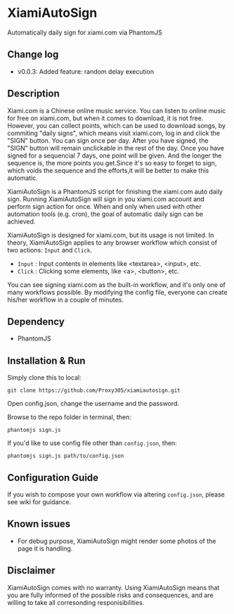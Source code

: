 # XiamiAutoSign
Automatically daily sign for xiami.com via PhantomJS

## Change log

- v0.0.3: Added feature: random delay execution

## Description

Xiami.com is a Chinese online music service. You can listen to online music for free on xiami.com, but when it comes to download, it is not free. However, you can collect points, which can be used to download songs, by commiting "daily signs", which means visit xiami.com, log in and click the "SIGN" button. You can sign once per day. After you have signed, the "SIGN" button will remain unclickable in the rest of the day. Once you have signed for a sequencial 7 days, one point will be given. And the longer the sequence is, the more points you get.Since it's so easy to forget to sign, which voids the sequence and the efforts,it will be better to make this automatic. 

XiamiAutoSign is a PhantomJS script for finishing the xiami.com auto daily sign. Running XiamiAutoSign will sign in you xiami.com account and perform sign action for once. When and only when used with other automation tools (e.g. cron), the goal of automatic daily sign can be achieved.

XiamiAutoSign is designed for xiami.com, but its usage is not limited. In theory, XiamiAutoSign applies to any browser workflow which consist of two actions: `Input` and `Click`.

- `Input` : Input contents in elements like \<textarea\>, \<input\>, etc.
- `Click` : Clicking some elements, like \<a\>, \<button\>, etc.

You can see signing xiami.com as the built-in workflow, and it's only one of many workflows possible. By modifying the config file, everyone can create his/her workflow in a couple of minutes.

## Dependency

- PhantomJS

## Installation & Run

Simply clone this to local:

    git clone https://github.com/Proxy305/xiamiautosign.git

Open config.json, change the username and the password.

Browse to the repo folder in terminal, then:

    phantomjs sign.js

If you'd like to use config file other than `config.json`, then:

    phantomjs sign.js path/to/config.json

## Configuration Guide

If you wish to compose your own workflow via altering `config.json`, please see wiki for guidance.

## Known issues

- For debug purpose, XiamiAutoSign might render some photos of the page it is handling.

## Disclaimer

XiamiAutoSign comes with no warranty. Using XiamiAutoSign means that you are fully informed of the possible risks and consequences, and are willing to take all corresonding responisibilities. 

